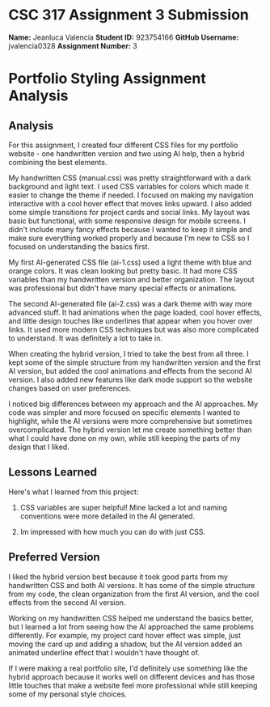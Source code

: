 # CSC 317 Assignment 3 Submission

**Name:** Jeanluca Valencia 
**Student ID:** 923754166 
**GitHub Username:** jvalencia0328
**Assignment Number:** 3

# Portfolio Styling Assignment Analysis

## Analysis

For this assignment, I created four different CSS files for my portfolio website - one handwritten version and two using AI help, then a hybrid combining the best elements.

My handwritten CSS (manual.css) was pretty straightforward with a dark background and light text. I used CSS variables for colors which made it easier to change the theme if needed. I focused on making my navigation interactive with a cool hover effect that moves links upward. I also added some simple transitions for project cards and social links. My layout was basic but functional, with some responsive design for mobile screens. I didn't include many fancy effects because I wanted to keep it simple and make sure everything worked properly and because I'm new to CSS so I focused on understanding the basics first.

My first AI-generated CSS file (ai-1.css) used a light theme with blue and orange colors. It was clean looking but pretty basic. It had more CSS variables than my handwritten version and better organization. The layout was professional but didn't have many special effects or animations.

The second AI-generated file (ai-2.css) was a dark theme with way more advanced stuff. It had animations when the page loaded, cool hover effects, and little design touches like underlines that appear when you hover over links. It used more modern CSS techniques but was also more complicated to understand. It was definitely a lot to take in.

When creating the hybrid version, I tried to take the best from all three. I kept some of the simple structure from my handwritten version and the first AI version, but added the cool animations and effects from the second AI version. I also added new features like dark mode support so the website changes based on user preferences.

I noticed big differences between my approach and the AI approaches. My code was simpler and more focused on specific elements I wanted to highlight, while the AI versions were more comprehensive but sometimes overcomplicated. The hybrid version let me create something better than what I could have done on my own, while still keeping the parts of my design that I liked.

## Lessons Learned

Here's what I learned from this project:

1. CSS variables are super helpful! Mine lacked a lot and naming conventions were more detailed in the AI generated.

2. Im impressed with how much you can do with just CSS.



## Preferred Version

I liked the hybrid version best because it took good parts from my handwritten CSS and both AI versions. It has some of the simple structure from my code, the clean organization from the first AI version, and the cool effects from the second AI version.

Working on my handwritten CSS helped me understand the basics better, but I learned a lot from seeing how the AI approached the same problems differently. For example, my project card hover effect was simple, just moving the card up and adding a shadow, but the AI version added an animated underline effect that I wouldn't have thought of.

If I were making a real portfolio site, I'd definitely use something like the hybrid approach because it works well on different devices and has those little touches that make a website feel more professional while still keeping some of my personal style choices.